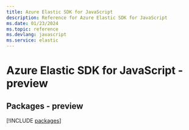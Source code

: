 ```yaml
---
title: Azure Elastic SDK for JavaScript
description: Reference for Azure Elastic SDK for JavaScript
ms.date: 01/23/2024
ms.topic: reference
ms.devlang: javascript
ms.service: elastic
---
```

# Azure Elastic SDK for JavaScript - preview
## Packages - preview
[!INCLUDE [packages](elastic-index.md)]